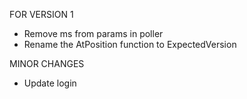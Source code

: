 FOR VERSION 1
- Remove ms from params in poller
- Rename the AtPosition function to ExpectedVersion

MINOR CHANGES
- Update login
